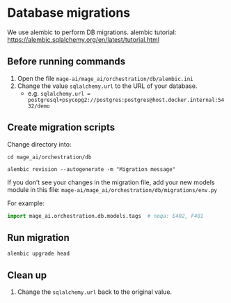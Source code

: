 # Database migrations

We use alembic to perform DB migrations. alembic tutorial: https://alembic.sqlalchemy.org/en/latest/tutorial.html

## Before running commands

1. Open the file `mage-ai/mage_ai/orchestration/db/alembic.ini`
1. Change the value `sqlalchemy.url` to the URL of your database.
    - e.g. `sqlalchemy.url = postgresql+psycopg2://postgres:postgres@host.docker.internal:5432/demo`

## Create migration scripts

Change directory into:

```
cd mage_ai/orchestration/db
```


```
alembic revision --autogenerate -m "Migration message"
```

If you don’t see your changes in the migration file, add your new models module in this
file: `mage-ai/mage_ai/orchestration/db/migrations/env.py`

For example:

```python
import mage_ai.orchestration.db.models.tags  # noqa: E402, F401
```

## Run migration

`alembic upgrade head`

## Clean up

1. Change the `sqlalchemy.url` back to the original value.
